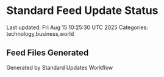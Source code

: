 # Standard Feed Update Status
Last updated: Fri Aug 15 10:25:30 UTC 2025
Categories: technology,business,world

## Feed Files Generated

Generated by Standard Updates Workflow
